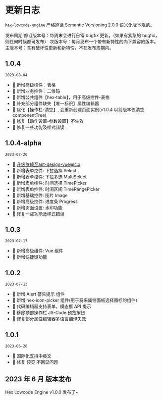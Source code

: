# 更新日志

`hex-lowcode-engine` 严格遵循 Semantic Versioning 2.0.0 语义化版本规范。

发布周期
修订版本号：每周末会进行日常 bugfix 更新。（如果有紧急的 bugfix，则任何时候都可发布）
次版本号：每月发布一个带有新特性的向下兼容的版本。
主版本号：含有破坏性更新和新特性，不在发布周期内。

## 1.0.4

`2023-08-04`

- 🌟 新增高级控件：表格
- 🌟 新增业务控件：二维码
- 🌟 新增公共组件【hex-table】，用于高级控件-表格
- 🐞 补充部分组件缺失【唯一标识】属性编辑器
- 🐞 优化【操作栏-清空】, 会重新创建页面实例(v1.0.4 以前版本仅清空 componentTree)
- 🐞 修复【动作设置-参数设置】不生效
- 🐞 修复一些功能及样式错误

## 1.0.4-alpha

`2023-07-20`

- 🌟 升级依赖至ant-design-vue@4.x
- 🌟 新增表单控件: 下拉选择 Select
- 🌟 新增表单控件: 下拉多选 MultiSelect
- 🌟 新增表单控件: 时间选择 TimePicker
- 🌟 新增表单控件: 时间区间 TimeRangePicker
- 🌟 新增基础控件: 图片 Image
- 🌟 新增高级控件: 进度条 Progress
- 🌟 新增页面设置: 水印功能
- 🐞 修复一些功能及样式错误

## 1.0.3

`2023-07-17`

- 🌟 新增高级组件: Vue 组件
- 🌟 新增快捷键功能

## 1.0.2

`2023-07-13`

- 🌟 新增 Alert 警告提示 组件
- 🌟 新增 hex-icon-picker 组件(用于将来属性面板选择图标的组件)
- 🌟 代码编辑器支持表单，模态框 API 提示
- 🌟 移除顶部操作栏 JS-Code 预览按钮
- 🐞 修复部分属性编辑器多语言翻译失效

## 1.0.1

`2023-06-28`

- 🌟 国际化支持中英文
- 🐞 修复 预览 不回显问题

## 2023 年 6 月 版本发布

Hex Lowcode Engine v1.0.0 发布了~
